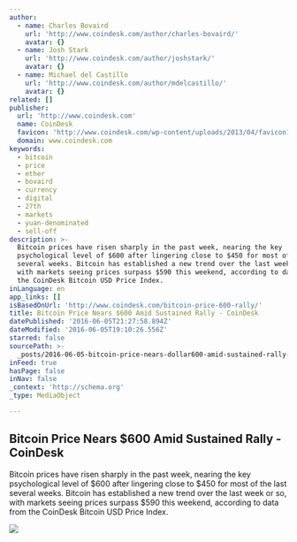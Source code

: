 ```yaml
---
author:
  - name: Charles Bovaird
    url: 'http://www.coindesk.com/author/charles-bovaird/'
    avatar: {}
  - name: Josh Stark
    url: 'http://www.coindesk.com/author/joshstark/'
    avatar: {}
  - name: Michael del Castillo
    url: 'http://www.coindesk.com/author/mdelcastillo/'
    avatar: {}
related: []
publisher:
  url: 'http://www.coindesk.com'
  name: CoinDesk
  favicon: 'http://www.coindesk.com/wp-content/uploads/2013/04/favicon1.ico?7fca2f'
  domain: www.coindesk.com
keywords:
  - bitcoin
  - price
  - ether
  - bovaird
  - currency
  - digital
  - 27th
  - markets
  - yuan-denominated
  - sell-off
description: >-
  Bitcoin prices have risen sharply in the past week, nearing the key
  psychological level of $600 after lingering close to $450 for most of the last
  several weeks. Bitcoin has established a new trend over the last week or so,
  with markets seeing prices surpass $590 this weekend, according to data from
  the CoinDesk Bitcoin USD Price Index.
inLanguage: en
app_links: []
isBasedOnUrl: 'http://www.coindesk.com/bitcoin-price-600-rally/'
title: Bitcoin Price Nears $600 Amid Sustained Rally - CoinDesk
datePublished: '2016-06-05T21:27:58.894Z'
dateModified: '2016-06-05T19:10:26.556Z'
starred: false
sourcePath: >-
  _posts/2016-06-05-bitcoin-price-nears-dollar600-amid-sustained-rally-coindesk.md
inFeed: true
hasPage: false
inNav: false
_context: 'http://schema.org'
_type: MediaObject

---
```

<article style=""><h1>Bitcoin Price Nears $600 Amid Sustained Rally - CoinDesk</h1><p>Bitcoin prices have risen sharply in the past week, nearing the key psychological level of $600 after lingering close to $450 for most of the last several weeks. Bitcoin has established a new trend over the last week or so, with markets seeing prices surpass $590 this weekend, according to data from the CoinDesk Bitcoin USD Price Index.</p><img src="http://media.coindesk.com/2015/12/steps-stairs-e1450302785910.jpg" /></article>
